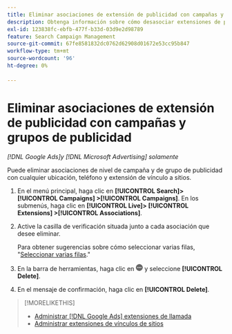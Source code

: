 ```yaml
---
title: Eliminar asociaciones de extensión de publicidad con campañas y grupos de publicidad
description: Obtenga información sobre cómo desasociar extensiones de publicidad con campañas y grupos de publicidad.
exl-id: 123838fc-ebfb-477f-b33d-03d9e2d98789
feature: Search Campaign Management
source-git-commit: 67fe8581832dc0762d62908d01672e53cc95b847
workflow-type: tm+mt
source-wordcount: '96'
ht-degree: 0%

---
```


# Eliminar asociaciones de extensión de publicidad con campañas y grupos de publicidad

*[!DNL Google Ads]y [!DNL Microsoft Advertising] solamente*

Puede eliminar asociaciones de nivel de campaña y de grupo de publicidad con cualquier ubicación, teléfono y extensión de vínculo a sitios.

1. En el menú principal, haga clic en **[!UICONTROL Search]> [!UICONTROL Campaigns] >[!UICONTROL Campaigns]**. En los submenús, haga clic en **[!UICONTROL Live]> [!UICONTROL Extensions] >[!UICONTROL Associations]**.

1. Active la casilla de verificación situada junto a cada asociación que desee eliminar.

   Para obtener sugerencias sobre cómo seleccionar varias filas, &quot;[Seleccionar varias filas](/help/search-social-commerce/common-tasks/navigation-editing-selection/multiple-rows-select.md).&quot;

1. En la barra de herramientas, haga clic en ![Más](/help/search-social-commerce/assets/more.png "Más") y seleccione **[!UICONTROL Delete]**.

1. En el mensaje de confirmación, haga clic en **[!UICONTROL Delete]**.

>[!MORELIKETHIS]
>
>* [Administrar [!DNL Google Ads] extensiones de llamada](/help/search-social-commerce/campaign-management/campaigns/callout-extension-manage.md)
>* [Administrar extensiones de vínculos de sitios](sitelink-extension-manage.md)
